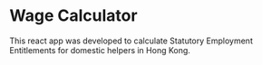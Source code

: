 # Wage Calculator

This react app was developed to calculate Statutory Employment Entitlements for domestic helpers in Hong Kong. 
